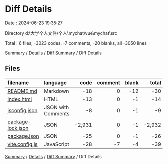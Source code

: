 # Diff Details

Date : 2024-06-23 19:35:27

Directory d:\\大学个人文件\\个人\\mychat\\vue\\mychat\\src

Total : 6 files,  -3023 codes, -7 comments, -20 blanks, all -3050 lines

[Summary](results.md) / [Details](details.md) / [Diff Summary](diff.md) / Diff Details

## Files
| filename | language | code | comment | blank | total |
| :--- | :--- | ---: | ---: | ---: | ---: |
| [README.md](/README.md) | Markdown | -18 | 0 | -12 | -30 |
| [index.html](/index.html) | HTML | -13 | 0 | -1 | -14 |
| [jsconfig.json](/jsconfig.json) | JSON with Comments | -8 | 0 | -1 | -9 |
| [package-lock.json](/package-lock.json) | JSON | -2,931 | 0 | -1 | -2,932 |
| [package.json](/package.json) | JSON | -25 | 0 | -1 | -26 |
| [vite.config.js](/vite.config.js) | JavaScript | -28 | -7 | -4 | -39 |

[Summary](results.md) / [Details](details.md) / [Diff Summary](diff.md) / Diff Details